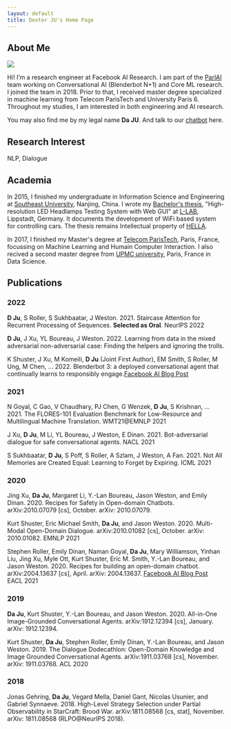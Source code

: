 ```yaml
---
layout: default
title: Dexter JU's Home Page
---
```


## About Me

<img class="profile-picture" src="profil-photo.jpg">

Hi!  I’m a research engineer at Facebook AI Research. I am part of the [ParlAI](https://parl.ai/) team working on Conversational AI (Blenderbot N+1) and Core ML research. I joined the team in 2018. Prior to that, I received master degree specialized in machine learning from Telecom ParisTech and University Paris 6. Throughout my studies, I am interested in both engineering and AI research.

You may also find me by my legal name **Da JU**. And talk to our [chatbot](https://blenderbot.ai/) here.

## Research Interest

NLP, Dialogue

## Academia

In 2015, I finished my undergraduate in Information Science and Engineering at [Southeast University](http://www.seu.edu.cn/english/main.htm), Nanjing, China. I wrote my [Bachelor's thesis](bachelor-thesis.pdf), "High-resolution LED Headlamps Testing System with Web GUI" at [L-LAB](http://www.l-lab.de/llab/index.html), Lippstadt, Germany. It documents the development of WiFi based system for controlling cars. The thesis remains Intellectual property of [HELLA](https://www.hella.com/hella-com/index.html).

In 2017, I finished my Master's degree at [Telecom ParisTech](https://www.telecom-paristech.fr/), Paris, France, focussing on Machine Learning and Humain Computer Interaction. I also recived a second master degree from [UPMC university](http://www.upmc.fr/en/), Paris, France in Data Science.


## Publications
### 2022
**D Ju**, S Roller, S Sukhbaatar, J Weston. 2021. Staircase Attention for Recurrent Processing of Sequences. **Selected as Oral**. NeurIPS 2022

**D Ju**, J Xu, YL Boureau, J Weston. 2022. Learning from data in the mixed adversarial non-adversarial case: Finding the helpers and ignoring the trolls.


K Shuster, J Xu, M Komeili, **D Ju** (Joint First Author), EM Smith, S Roller, M Ung, M Chen, ... 2022. Blenderbot 3: a deployed conversational agent that continually learns to responsibly engage.[Facebook AI Blog Post](https://ai.facebook.com/blog/blenderbot-3-a-175b-parameter-publicly-available-chatbot-that-improves-its-skills-and-safety-over-time/)

### 2021
N Goyal, C Gao, V Chaudhary, PJ Chen, G Wenzek, **D Ju**, S Krishnan, ... 2021. The FLORES-101 Evaluation Benchmark for Low-Resource and Multilingual Machine Translation. WMT21@EMNLP 2021

J Xu, **D Ju**, M Li, YL Boureau, J Weston, E Dinan. 2021. Bot-adversarial dialogue for safe conversational agents. NACL 2021

S Sukhbaatar, **D Ju**, S Poff, S Roller, A Szlam, J Weston, A Fan. 2021. Not All Memories are Created Equal: Learning to Forget by Expiring. ICML 2021

### 2020
Jing Xu, **Da Ju**, Margaret Li, Y.-Lan Boureau, Jason Weston, and Emily Dinan. 2020. Recipes for Safety in Open-domain Chatbots. arXiv:2010.07079 [cs], October. arXiv: 2010.07079.

Kurt Shuster, Eric Michael Smith, **Da Ju**, and Jason Weston. 2020. Multi-Modal Open-Domain Dialogue. arXiv:2010.01082 [cs], October. arXiv: 2010.01082. EMNLP 2021

Stephen Roller, Emily Dinan, Naman Goyal, **Da Ju**, Mary Williamson, Yinhan Liu, Jing Xu, Myle Ott, Kurt Shuster, Eric M. Smith, Y.-Lan Boureau, and Jason Weston. 2020. Recipes for building an open-domain chatbot. arXiv:2004.13637 [cs], April. arXiv: 2004.13637. [Facebook AI Blog Post](https://ai.facebook.com/blog/state-of-the-art-open-source-chatbot) EACL 2021

### 2019
**Da Ju**, Kurt Shuster, Y.-Lan Boureau, and Jason Weston. 2020. All-in-One Image-Grounded Conversational Agents. arXiv:1912.12394 [cs], January. arXiv: 1912.12394.

Kurt Shuster, **Da Ju**, Stephen Roller, Emily Dinan, Y.-Lan Boureau, and Jason Weston. 2019. The Dialogue Dodecathlon: Open-Domain Knowledge and Image Grounded Conversational Agents. arXiv:1911.03768 [cs], November. arXiv: 1911.03768. ACL 2020

### 2018
Jonas Gehring, **Da Ju**, Vegard Mella, Daniel Gant, Nicolas Usunier, and Gabriel Synnaeve. 2018. High-Level Strategy Selection under Partial Observability in StarCraft: Brood War. arXiv:1811.08568 [cs, stat], November. arXiv: 1811.08568  (RLPO@NeurIPS 2018).
